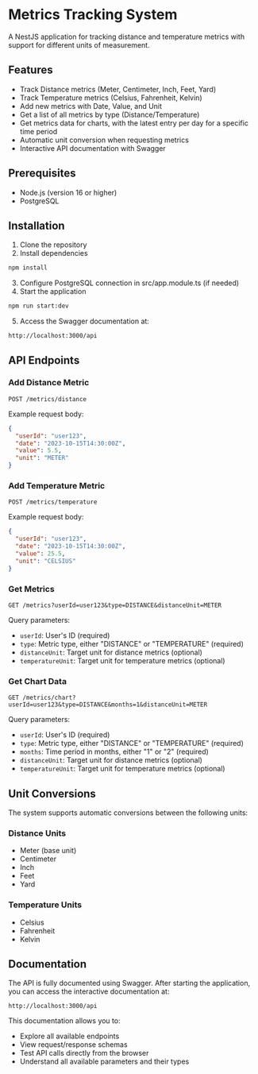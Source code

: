 # Metrics Tracking System

A NestJS application for tracking distance and temperature metrics with support for different units of measurement.

## Features

- Track Distance metrics (Meter, Centimeter, Inch, Feet, Yard)
- Track Temperature metrics (Celsius, Fahrenheit, Kelvin)
- Add new metrics with Date, Value, and Unit
- Get a list of all metrics by type (Distance/Temperature)
- Get metrics data for charts, with the latest entry per day for a specific time period
- Automatic unit conversion when requesting metrics
- Interactive API documentation with Swagger

## Prerequisites

- Node.js (version 16 or higher)
- PostgreSQL

## Installation

1. Clone the repository
2. Install dependencies

```bash
npm install
```

3. Configure PostgreSQL connection in src/app.module.ts (if needed)
4. Start the application

```bash
npm run start:dev
```

5. Access the Swagger documentation at:

```
http://localhost:3000/api
```

## API Endpoints

### Add Distance Metric

```
POST /metrics/distance
```

Example request body:

```json
{
  "userId": "user123",
  "date": "2023-10-15T14:30:00Z",
  "value": 5.5,
  "unit": "METER"
}
```

### Add Temperature Metric

```
POST /metrics/temperature
```

Example request body:

```json
{
  "userId": "user123",
  "date": "2023-10-15T14:30:00Z",
  "value": 25.5,
  "unit": "CELSIUS"
}
```

### Get Metrics

```
GET /metrics?userId=user123&type=DISTANCE&distanceUnit=METER
```

Query parameters:

- `userId`: User's ID (required)
- `type`: Metric type, either "DISTANCE" or "TEMPERATURE" (required)
- `distanceUnit`: Target unit for distance metrics (optional)
- `temperatureUnit`: Target unit for temperature metrics (optional)

### Get Chart Data

```
GET /metrics/chart?userId=user123&type=DISTANCE&months=1&distanceUnit=METER
```

Query parameters:

- `userId`: User's ID (required)
- `type`: Metric type, either "DISTANCE" or "TEMPERATURE" (required)
- `months`: Time period in months, either "1" or "2" (required)
- `distanceUnit`: Target unit for distance metrics (optional)
- `temperatureUnit`: Target unit for temperature metrics (optional)

## Unit Conversions

The system supports automatic conversions between the following units:

### Distance Units

- Meter (base unit)
- Centimeter
- Inch
- Feet
- Yard

### Temperature Units

- Celsius
- Fahrenheit
- Kelvin

## Documentation

The API is fully documented using Swagger. After starting the application, you can access the interactive documentation at:

```
http://localhost:3000/api
```

This documentation allows you to:

- Explore all available endpoints
- View request/response schemas
- Test API calls directly from the browser
- Understand all available parameters and their types
